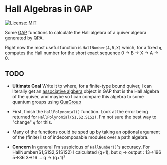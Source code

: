 # Hall Algebras in GAP 

[![License: MIT](https://img.shields.io/badge/License-MIT-yellow.svg)](https://opensource.org/licenses/MIT)

Some [GAP](https://github.com/gap-system/gap) functions to calculate the Hall algebra 
of a quiver algebra generated by [QPA](https://github.com/gap-packages/qpa).

Right now the most useful function is `HallNumber(A,B,X)` which, for a fixed `q`,
computes the Hall number for the short exact sequence 0 → B → X → A → 0.


## TODO

  - **Ultimate Goal** Write it to where, for a finite-type bound quiver,
  I can literally get an [associative algbera](https://www.gap-system.org/Manuals/doc/ref/chap62.html#X7CC58DFD816E6B65) 
  object in GAP that is the Hall algebra of the quiver, 
  and maybe so I can compare this algebra to some quantum groups using
  [QuaGroup](https://github.com/gap-packages/quagroup)

  - First, finish the `HallPolynomial()` function.
  Look at the error being returned for `HallPolynomial(S1,S2,S1S2)`.
  I'm not sure the best way to "change" `q` for this.

  - Many of the functions could be sped up by taking an optional argument
  of the (finite) list of indecomposable modules over a path algebra.

  - **Concern** In general I'm suspicious of `HallNumber()`'s accuracy. 
  For HallNumber(S1,S1S2,S1S1S2) I calculated (q+1), but
  q → output : 13->196  5->36  3->16 ... q → (q+1)²
    
